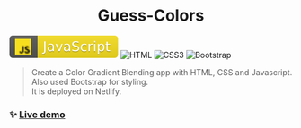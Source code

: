 # 
<h1 align="center">Guess-Colors</h1>

<p>
  <img alt="JavaScript" src="https://github.com/aleen42/badges/raw/master/src/javascript.svg" />
  <img alt="HTML" src="https://img.shields.io/badge/-HTML5-E34F26?style=plastic&logo=html5&logoColor=white" />
  <img alt="CSS3" src="https://img.shields.io/badge/-CSS3-1572B6?style=plastic&logo=css3" />
  <img alt="Bootstrap" src="https://img.shields.io/badge/-Bootstrap-563D7C?style=plastic&logo=bootstrap" />
  
 
</p>

> Create a Color Gradient Blending app with HTML, CSS and Javascript. Also used Bootstrap for styling.<br> It is deployed on Netlify.

### ✨ [Live demo](https://xenodochial-mccarthy-5ff8f2.netlify.app/)